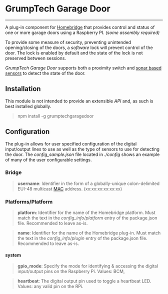 # GrumpTech Garage Door
----------------------
A plug-in component for [Homebridge](https://github.com/nfarina/homebridge "GitHub link") that provides control and status of one or more garage doors using a Raspberry PI. _(some assembly required)_

To provide some measure of security, preventing unintended opening/closing of the doors, a _software_ lock will prevent control of the door. The lock is enabled by default and the state of the lock is not preserved between sessions.

_GrumpTech Garage Door_ supports both a proximity switch and [sonar based sensors](https://lastminuteengineers.com/arduino-sr04-ultrasonic-sensor-tutorial/ "HC-SR04") to detect the state of the door.

## Installation
This module is not intended to provide an extensible _API_ and, as such is best installed globally.

> npm install -g grumptechgaragedoor

##  Configuration 
The plug-in allows for user specified configuration of the digital input/output lines to use as well as the type of sensors to use for detecting the door. The *config_sample.json* file located in *./config* shows an example of many of the user configurable settings.

### Bridge
> **username**: Identifier in the form of a  globally-unique colon-delimited EUI-48 multicast [MAC](https://en.wikipedia.org/wiki/MAC_address "MAC Address") address. (xx:xx:xx:xx:xx:xx)

### Platforms/Platform
> **platform**: Identifier for the name of the Homebridge platform. Must match the text in the *config_info/platform* entry of the package.json file. Recommended to leave as-is.

> **name**: Identifier for the name of the Homebridge plug-in. Must match the text in the *config_info/plugin* entry of the package.json file. Recommended to leave as-is.
#### system
> **gpio_mode**: Specify the mode for identifying & accessing the digital input/output pins on the Raspberry Pi.  Values: BCM, 

> **heartbeat**: The digital output pin used to toggle a heartbeat LED. Values: any valid pin on the RPi.